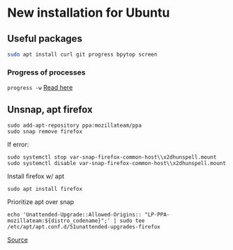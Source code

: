# New installation for Ubuntu
## Useful packages
```bash
sudo apt install curl git progress bpytop screen
```
### Progress of processes
`progress -w`
[Read here](https://unix.stackexchange.com/questions/705022/how-to-show-progress-when-checking-checksums-using-sha256sum)

## Unsnap, apt firefox
```
sudo add-apt-repository ppa:mozillateam/ppa
sudo snap remove firefox
```
If error:
```
sudo systemctl stop var-snap-firefox-common-host\\x2dhunspell.mount
sudo systemctl disable var-snap-firefox-common-host\\x2dhunspell.mount
```
Install firefox w/ apt
```
sudo apt install firefox
```
Prioritize apt over snap
```
echo 'Unattended-Upgrade::Allowed-Origins:: "LP-PPA-mozillateam:${distro_codename}";' | sudo tee /etc/apt/apt.conf.d/51unattended-upgrades-firefox
```

[Source](https://askubuntu.com/questions/1399383/how-to-install-firefox-as-a-traditional-deb-package-without-snap-in-ubuntu-22)
